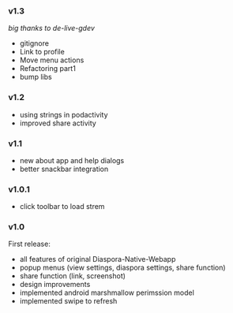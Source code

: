 ### v1.3
*big thanks to de-live-gdev*
- gitignore
- Link to profile
- Move menu actions
- Refactoring part1
- bump libs 

### v1.2
- using strings in podactivity
- improved share activity

### v1.1
- new about app and help dialogs
- better snackbar integration

### v1.0.1
- click toolbar to load strem

### v1.0

First release:
- all features of original Diaspora-Native-Webapp
- popup menus (view settings, diaspora settings, share function)
- share function (link, screenshot)
- design improvements
- implemented android marshmallow perimssion model
- implemented swipe to refresh
